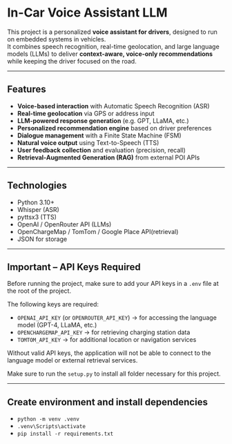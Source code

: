 # In-Car Voice Assistant LLM

This project is a personalized **voice assistant for drivers**, designed to run on embedded systems in vehicles.  
It combines speech recognition, real-time geolocation, and large language models (LLMs) to deliver **context-aware, voice-only recommendations** while keeping the driver focused on the road.

---

##  Features

-  **Voice-based interaction** with Automatic Speech Recognition (ASR)
-  **Real-time geolocation** via GPS or address input
-  **LLM-powered response generation** (e.g. GPT, LLaMA, etc.)
-  **Personalized recommendation engine** based on driver preferences
-  **Dialogue management** with a Finite State Machine (FSM)
-  **Natural voice output** using Text-to-Speech (TTS)
-  **User feedback collection** and evaluation (precision, recall)
-  **Retrieval-Augmented Generation (RAG)** from external POI APIs

---

##  Technologies

- Python 3.10+
- Whisper (ASR)
- pyttsx3 (TTS)
- OpenAI / OpenRouter API (LLMs)
- OpenChargeMap / TomTom / Google Place API(retrieval)
- JSON for storage

---

## **Important – API Keys Required**

Before running the project, make sure to add your API keys in a `.env` file at the root of the project.

The following keys are required:

- `OPENAI_API_KEY` (or `OPENROUTER_API_KEY`) → for accessing the language model (GPT-4, LLaMA, etc.)
- `OPENCHARGEMAP_API_KEY` → for retrieving charging station data
- `TOMTOM_API_KEY` → for additional location or navigation services

Without valid API keys, the application will not be able to connect to the language model or external retrieval services.

Make sure to run the `setup.py` to install all folder necessary for this project. 

---

## **Create environment and install dependencies**

- `python -m venv .venv`
- `.venv\Scripts\activate`
- `pip install -r requirements.txt`

